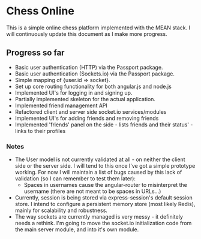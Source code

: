 # Chess Online
This is a simple online chess platform implemented with the MEAN stack. I will continuously update this document as I make more progress.
 
## Progress so far
 * Basic user authentication (HTTP) via the Passport package.
 * Basic user authentication (Sockets.io) via the Passport package.
 * Simple mapping of {user.id => socket}.
 * Set up core routing functionality for both angular.js and node.js
 * Implemented UI's for logging in and signing up.
 * Partially implemented skeleton for the actual application.
 * Implemented friend management API
 * Refactored client and server side socket.io services/modules
 * Implemented UI's for adding friends and removing friends 
 * Implemented 'friends' panel on the side - lists friends and their status' - links to their profiles

### Notes
 * The User model is not currently validated at all - on neither the client side or the server side. I will tend to this once I've got a simple prototype working. For now I will maintain a list of bugs caused by this lack of validation (so I can remember to test them later):
     * Spaces in usernames cause the angular-router to misinterpret the username (there are not meant to be spaces in URLs...)
 * Currently, session is being stored via express-session's default session store. I intend to configure a persistent memory store (most likely Redis), mainly for scalability and robustness.
 * The way sockets are currently managed is very messy - it definitely needs a rethink. I'm going to move the socket.io initialization code from the main server module, and into it's own module.